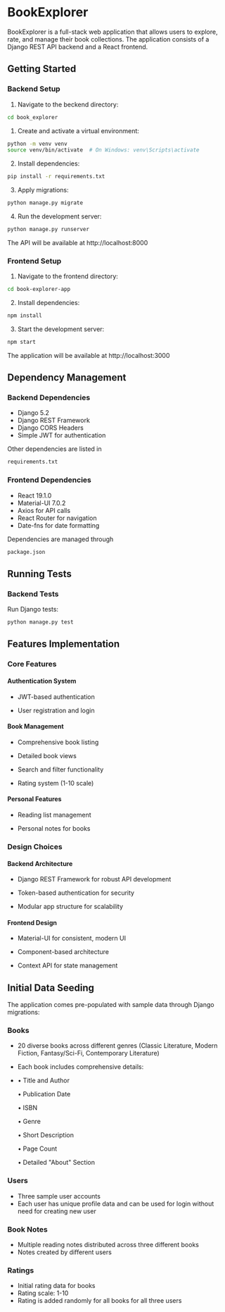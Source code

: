 # BookExplorer

BookExplorer is a full-stack web application that allows users to explore, rate, and manage their book collections. The application consists of a Django REST API backend and a React frontend.

## Getting Started

### Backend Setup

1. Navigate to the beckend directory:
```bash
cd book_explorer
```

1. Create and activate a virtual environment:
```bash
python -m venv venv
source venv/bin/activate  # On Windows: venv\Scripts\activate
```

2. Install dependencies:
```bash
pip install -r requirements.txt
```

3. Apply migrations:
```bash
python manage.py migrate
```

4. Run the development server:
```bash
python manage.py runserver
```

The API will be available at
http://localhost:8000

### Frontend Setup

1. Navigate to the frontend directory:
```bash
cd book-explorer-app
```

2. Install dependencies:
```bash
npm install
```

3. Start the development server:
```bash
npm start
```

The application will be available at
http://localhost:3000

## Dependency Management
### Backend Dependencies
- Django 5.2
- Django REST Framework
- Django CORS Headers
- Simple JWT for authentication

Other dependencies are listed in
```bash
requirements.txt
```

### Frontend Dependencies
- React 19.1.0
- Material-UI 7.0.2
- Axios for API calls
- React Router for navigation
- Date-fns for date formatting

Dependencies are managed through
```bash
package.json
```

## Running Tests

### Backend Tests
Run Django tests:
```bash
python manage.py test
```

## Features Implementation
### Core Features
#### Authentication System

- JWT-based authentication

- User registration and login


#### Book Management

- Comprehensive book listing

- Detailed book views

- Search and filter functionality

- Rating system (1-10 scale)

#### Personal Features

- Reading list management

- Personal notes for books

### Design Choices
#### Backend Architecture

- Django REST Framework for robust API development

- Token-based authentication for security

- Modular app structure for scalability

#### Frontend Design

-  Material-UI for consistent, modern UI

- Component-based architecture

- Context API for state management

## Initial Data Seeding

The application comes pre-populated with sample data through Django migrations:

### Books
- 20 diverse books across different genres (Classic Literature, Modern Fiction, Fantasy/Sci-Fi, Contemporary Literature)
- Each book includes comprehensive details:
- 
  • Title and Author
  
  • Publication Date
  
  • ISBN
  
  • Genre
  
  • Short Description
  
  • Page Count
  
  • Detailed "About" Section

### Users
- Three sample user accounts 
- Each user has unique profile data and can be used for login without need for creating new user

### Book Notes
- Multiple reading notes distributed across three different books
- Notes created by different users

### Ratings
- Initial rating data for books
- Rating scale: 1-10
- Rating is added randomly for all books for all three users

